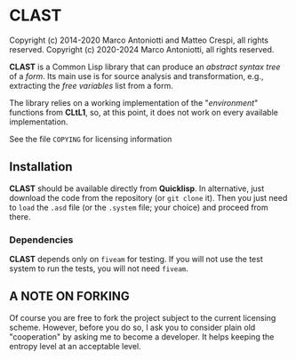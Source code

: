 CLAST
=====

Copyright (c) 2014-2020 Marco Antoniotti and Matteo Crespi, all rights reserved.
Copyright (c) 2020-2024 Marco Antoniotti, all rights reserved.

**CLAST** is a Common Lisp library that can produce an *abstract
syntax tree* of a *form*.  Its main use is for source analysis and
transformation, e.g., extracting the *free variables* list from a
form.

The library relies on a working implementation of the "*environment*"
functions from **CLtL1**, so, at this point, it does not work on every
available implementation.

See the file `COPYING` for licensing information


Installation
------------

**CLAST** should be available directly from **Quicklisp**.  In
alternative, just download the code from the repository
(or `git clone` it).  Then you just need to `load` the `.asd` file (or
the `.system` file; your choice) and proceed from there.

### Dependencies

**CLAST** depends only on `fiveam` for testing.  If you will not use
the test system to run the tests, you will not need `fiveam`.


A NOTE ON FORKING
-----------------

Of course you are free to fork the project subject to the current
licensing scheme.  However, before you do so, I ask you to consider
plain old "cooperation" by asking me to become a developer.
It helps keeping the entropy level at an acceptable level.
